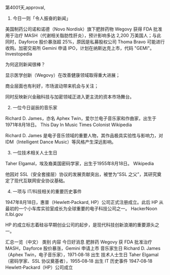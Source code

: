 第4001天,approval,
1. 今日一则「令人振奋的新闻」

美国制药公司诺和诺德（Novo Nordisk）旗下肥胖药物 Wegovy 获得 FDA 批准用于治疗 MASH（代谢相关脂肪性肝炎），预计影响多达 2,200 万美国人；与此同时，Dayforce 股价暴涨超 25%，原因是私募股权公司 Thoma Bravo 可能进行收购。加密交易所 Gemini 申请 IPO，计划在纳斯达克上市，代码 "GEMI"。
Investopedia

为何这则新闻很棒？

显示医学创新（Wegovy）在改善健康领域取得重大进展；

商业层面也有利好，市场波动带来机会与关注；

同时反映新兴金融科技与加密领域正进入更主流的资本市场舞台。

2. 一位今日诞辰的音乐家

Richard D. James，亦名 Aphex Twin，爱尔兰电子音乐家和作曲家，出生于1971年8月18日。
This Day In Music
Times Colonist
Wikipedia

Richard D. James 是电子音乐领域的重要人物，其作品极具实验性与影响力，对 IDM（Intelligent Dance Music）等风格产生深远影响。

3. 一位技术相关人士生日

Taher Elgamal，埃及裔美国密码学家，出生于1955年8月18日。
Wikipedia

他因对 SSL（安全套接层）协议的发展贡献突出，被誉为“SSL 之父”，其研究奠定了现代互联网安全协议基础。

4. 一项与 IT/科技相关的重要历史事件

1947年8月18日，惠普（Hewlett‑Packard, HP）公司正式注册成立。此后 HP 从最初的一个小车库实验室成长为全球重要的电子科技公司之一。
HackerNoon
it.lbl.gov

HP 的成立标志着硅谷早期创业公司的起步，是现代科技创新浪潮的重要源头之一。

汇总一览（中文）
类别	内容
今日好消息	肥胖药 Wegovy 获 FDA 批准治疗 MASH，Dayforce 股价暴涨，Gemini 申请上市
音乐家生日	Richard D. James（Aphex Twin，电子音乐家），1971‑08‑18 出生
技术人士生日	Taher Elgamal（密码学家、SSL 协议奠基者），1955‑08‑18 出生
IT 历史事件	1947‑08‑18 Hewlett‑Packard（HP）公司成立

